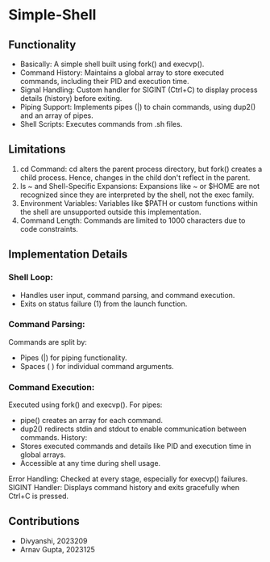 # Simple-Shell
## Functionality
- Basically: A simple shell built using fork() and execvp().
- Command History: Maintains a global array to store executed commands, including their PID and execution time.
- Signal Handling: Custom handler for SIGINT (Ctrl+C) to display process details (history) before exiting.
- Piping Support: Implements pipes (|) to chain commands, using dup2() and an array of pipes.
- Shell Scripts: Executes commands from .sh files.

## Limitations
1. cd Command:
   cd alters the parent process directory, but fork() creates a child process. Hence, changes in the child don't reflect in the parent.
2. ls ~ and Shell-Specific Expansions:
   Expansions like ~ or $HOME are not recognized since they are interpreted by the shell, not the exec family.
3. Environment Variables:
   Variables like $PATH or custom functions within the shell are unsupported outside this implementation.
4. Command Length:
   Commands are limited to 1000 characters due to code constraints.

## Implementation Details
### Shell Loop:
- Handles user input, command parsing, and command execution.
- Exits on status failure (1) from the launch function.
### Command Parsing:
Commands are split by:
- Pipes (|) for piping functionality.
- Spaces ( ) for individual command arguments.
### Command Execution:
Executed using fork() and execvp().
For pipes:
- pipe() creates an array for each command.
- dup2() redirects stdin and stdout to enable communication between commands.
History:
- Stores executed commands and details like PID and execution time in global arrays.
- Accessible at any time during shell usage.

Error Handling: Checked at every stage, especially for execvp() failures.
SIGINT Handler: Displays command history and exits gracefully when Ctrl+C is pressed.
## Contributions
- Divyanshi, 2023209
- Arnav Gupta, 2023125
